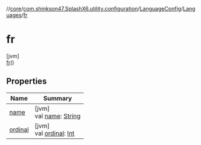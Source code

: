 //[core](../../../../../index.md)/[com.shinkson47.SplashX6.utility.configuration](../../../index.md)/[LanguageConfig](../../index.md)/[Languages](../index.md)/[fr](index.md)

# fr

[jvm]\
[fr](index.md)()

## Properties

| Name | Summary |
|---|---|
| [name](../en/index.md#-372974862%2FProperties%2F971615585) | [jvm]<br>val [name](../en/index.md#-372974862%2FProperties%2F971615585): [String](https://kotlinlang.org/api/latest/jvm/stdlib/kotlin/-string/index.html) |
| [ordinal](../en/index.md#-739389684%2FProperties%2F971615585) | [jvm]<br>val [ordinal](../en/index.md#-739389684%2FProperties%2F971615585): [Int](https://kotlinlang.org/api/latest/jvm/stdlib/kotlin/-int/index.html) |
